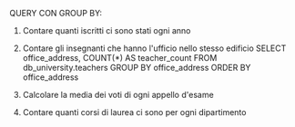 QUERY CON GROUP BY:

1. Contare quanti iscritti ci sono stati ogni anno

2. Contare gli insegnanti che hanno l'ufficio nello stesso edificio
   SELECT office_address, COUNT(\*) AS teacher_count
   FROM db_university.teachers
   GROUP BY office_address
   ORDER BY office_address

3. Calcolare la media dei voti di ogni appello d'esame


4. Contare quanti corsi di laurea ci sono per ogni dipartimento